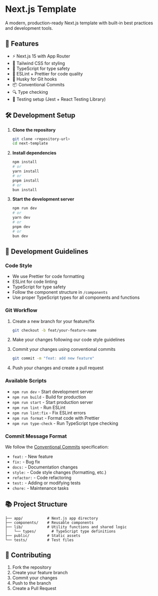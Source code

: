 # Next.js Template

A modern, production-ready Next.js template with built-in best practices and development tools.

## 🚀 Features

- ⚡️ Next.js 15 with App Router
- 🎨 Tailwind CSS for styling
- 📝 TypeScript for type safety
- 🎯 ESLint + Prettier for code quality
- 🐶 Husky for Git hooks
- 📦 Conventional Commits
- 🔍 Type checking
- 🧪 Testing setup (Jest + React Testing Library)

## 🛠 Development Setup

1. **Clone the repository**

   ```bash
   git clone <repository-url>
   cd next-template
   ```

2. **Install dependencies**

   ```bash
   npm install
   # or
   yarn install
   # or
   pnpm install
   # or
   bun install
   ```

3. **Start the development server**
   ```bash
   npm run dev
   # or
   yarn dev
   # or
   pnpm dev
   # or
   bun dev
   ```

## 📝 Development Guidelines

### Code Style

- We use Prettier for code formatting
- ESLint for code linting
- TypeScript for type safety
- Follow the component structure in `/components`
- Use proper TypeScript types for all components and functions

### Git Workflow

1. Create a new branch for your feature/fix

   ```bash
   git checkout -b feat/your-feature-name
   ```

2. Make your changes following our code style guidelines

3. Commit your changes using conventional commits

   ```bash
   git commit -m "feat: add new feature"
   ```

4. Push your changes and create a pull request

### Available Scripts

- `npm run dev` - Start development server
- `npm run build` - Build for production
- `npm run start` - Start production server
- `npm run lint` - Run ESLint
- `npm run lint:fix` - Fix ESLint errors
- `npm run format` - Format code with Prettier
- `npm run type-check` - Run TypeScript type checking

### Commit Message Format

We follow the [Conventional Commits](https://www.conventionalcommits.org/) specification:

- `feat:` - New feature
- `fix:` - Bug fix
- `docs:` - Documentation changes
- `style:` - Code style changes (formatting, etc.)
- `refactor:` - Code refactoring
- `test:` - Adding or modifying tests
- `chore:` - Maintenance tasks

## 📚 Project Structure

```
├── app/           # Next.js app directory
├── components/    # Reusable components
├── lib/           # Utility functions and shared logic
│   └── types/       # TypeScript type definitions
├── public/        # Static assets
└── tests/         # Test files
```

## 🤝 Contributing

1. Fork the repository
2. Create your feature branch
3. Commit your changes
4. Push to the branch
5. Create a Pull Request

